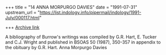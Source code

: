 +++
title = "14 ANNA MORPURGO DAVIES"
date = "1991-07-31"
upstream_url = "https://list.indology.info/pipermail/indology/1991-July/000117.html"

+++
[Archive link](https://list.indology.info/pipermail/indology/1991-July/000117.html)


A bibliography of Burrow's writings was compiled by G.R. Hart,
E. Tucker and C.J. Wright and published in BSOAS 50 (1987), 350-357
in appendix to the obituary by G.R. Hart.   Anna Morpurgo Davies




